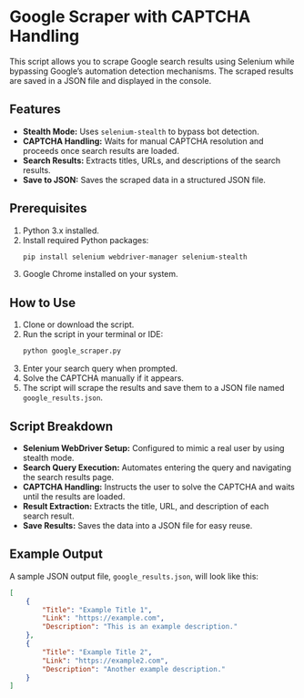 # Google Scraper with CAPTCHA Handling

This script allows you to scrape Google search results using Selenium while bypassing Google’s automation detection mechanisms. The scraped results are saved in a JSON file and displayed in the console.

## Features
- **Stealth Mode:** Uses `selenium-stealth` to bypass bot detection.
- **CAPTCHA Handling:** Waits for manual CAPTCHA resolution and proceeds once search results are loaded.
- **Search Results:** Extracts titles, URLs, and descriptions of the search results.
- **Save to JSON:** Saves the scraped data in a structured JSON file.

## Prerequisites
1. Python 3.x installed.
2. Install required Python packages:
   ```bash
   pip install selenium webdriver-manager selenium-stealth
   ```
3. Google Chrome installed on your system.

## How to Use
1. Clone or download the script.
2. Run the script in your terminal or IDE:
   ```bash
   python google_scraper.py
   ```
3. Enter your search query when prompted.
4. Solve the CAPTCHA manually if it appears.
5. The script will scrape the results and save them to a JSON file named `google_results.json`.

## Script Breakdown
- **Selenium WebDriver Setup:** Configured to mimic a real user by using stealth mode.
- **Search Query Execution:** Automates entering the query and navigating the search results page.
- **CAPTCHA Handling:** Instructs the user to solve the CAPTCHA and waits until the results are loaded.
- **Result Extraction:** Extracts the title, URL, and description of each search result.
- **Save Results:** Saves the data into a JSON file for easy reuse.

## Example Output
A sample JSON output file, `google_results.json`, will look like this:
```json
[
    {
        "Title": "Example Title 1",
        "Link": "https://example.com",
        "Description": "This is an example description."
    },
    {
        "Title": "Example Title 2",
        "Link": "https://example2.com",
        "Description": "Another example description."
    }
]
```